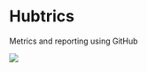 # Hubtrics

Metrics and reporting using GitHub

<a href="https://codeclimate.com/github/joshminnie/hubtrics/maintainability"><img src="https://api.codeclimate.com/v1/badges/c4a8fc97828bbe6b3f5e/maintainability" /></a>
